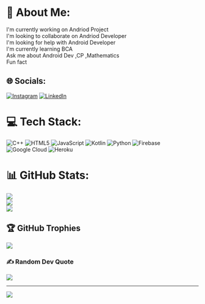 # 💫 About Me:
I'm currently working on Andriod Project<br>I'm looking to collaborate on Andriod Developer<br>I'm looking for help with Android Developer<br>I'm currently learning BCA<br>Ask me about Android Dev ,CP ,Mathematics<br>Fun fact


## 🌐 Socials:
[![Instagram](https://img.shields.io/badge/Instagram-%23E4405F.svg?logo=Instagram&logoColor=white)](https://instagram.com/narayan.aditya21) [![LinkedIn](https://img.shields.io/badge/LinkedIn-%230077B5.svg?logo=linkedin&logoColor=white)](https://linkedin.com/in/https://www.linkedin.com/in/narayanaditya21) 

# 💻 Tech Stack:
![C++](https://img.shields.io/badge/c++-%2300599C.svg?style=flat&logo=c%2B%2B&logoColor=white) ![HTML5](https://img.shields.io/badge/html5-%23E34F26.svg?style=flat&logo=html5&logoColor=white) ![JavaScript](https://img.shields.io/badge/javascript-%23323330.svg?style=flat&logo=javascript&logoColor=%23F7DF1E) ![Kotlin](https://img.shields.io/badge/kotlin-%230095D5.svg?style=flat&logo=kotlin&logoColor=white) ![Python](https://img.shields.io/badge/python-3670A0?style=flat&logo=python&logoColor=ffdd54) ![Firebase](https://img.shields.io/badge/firebase-%23039BE5.svg?style=flat&logo=firebase) ![Google Cloud](https://img.shields.io/badge/Google%20Cloud-%234285F4.svg?style=flat&logo=google-cloud&logoColor=white) ![Heroku](https://img.shields.io/badge/heroku-%23430098.svg?style=flat&logo=heroku&logoColor=white)
# 📊 GitHub Stats:
![](https://github-readme-stats.vercel.app/api?username=Narayan-Aditya&theme=onedark&hide_border=false&include_all_commits=true&count_private=true)<br/>
![](https://github-readme-streak-stats.herokuapp.com/?user=Narayan-Aditya&theme=onedark&hide_border=false)<br/>
![](https://github-readme-stats.vercel.app/api/top-langs/?username=Narayan-Aditya&theme=onedark&hide_border=false&include_all_commits=true&count_private=true&layout=compact)

## 🏆 GitHub Trophies
![](https://github-profile-trophy.vercel.app/?username=Narayan-Aditya&theme=radical&no-frame=false&no-bg=true&margin-w=4)

### ✍️ Random Dev Quote
![](https://quotes-github-readme.vercel.app/api?type=horizontal&theme=tokyonight)


<!-- ### 😂 Random Dev Meme
<img src="https://imgflip.com/ai-meme" style= "width: auto;" /> -->

---
[![](https://visitcount.itsvg.in/api?id=Narayan-Aditya&icon=9&color=1)](https://visitcount.itsvg.in)

<!-- Proudly created with GPRM ( https://gprm.itsvg.in ) -->
